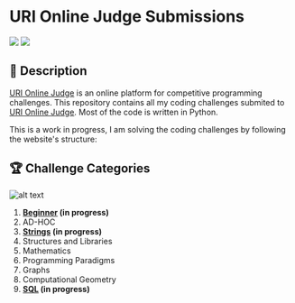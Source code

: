 # URI Online Judge Submissions

![](https://img.shields.io/github/license/andrematte/uri-submissions?color=red&label=License&style=for-the-badge) ![](https://img.shields.io/github/stars/andrematte/uri-submissions?logo=github&style=for-the-badge)

## 💬 Description

[URI Online Judge](https://www.urionlinejudge.com.br/judge/pt) is an online platform for competitive programming challenges.
This repository contains all my coding challenges submited to [URI Online Judge](https://www.urionlinejudge.com.br/judge/pt). Most of the code is written in Python.

This is a work in progress, I am solving the coding challenges by following the website's structure:


## 🏆 Challenge Categories
![alt text](https://www.urionlinejudge.com.br/judge/img/5.0/logo.130615.png?1591503281)

1. **[Beginner](https://www.urionlinejudge.com.br/judge/en/problems/index/1) (in progress)**
2. AD-HOC
3. **[Strings](https://www.urionlinejudge.com.br/judge/pt/problems/index/3) (in progress)**
4. Structures and Libraries
5. Mathematics
6. Programming Paradigms
7. Graphs
8. Computational Geometry
9. **[SQL](https://www.urionlinejudge.com.br/judge/pt/problems/index/9) (in progress)**

